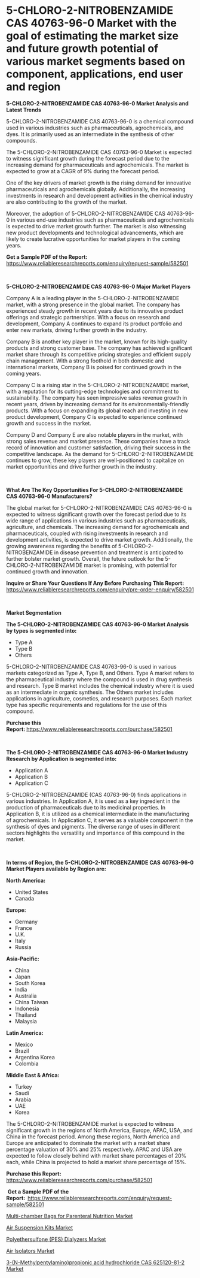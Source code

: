 <p><h1>5-CHLORO-2-NITROBENZAMIDE CAS 40763-96-0 Market with the goal of estimating the market size and future growth potential of various market segments based on component, applications, end user and region</h1></p><p><strong>5-CHLORO-2-NITROBENZAMIDE CAS 40763-96-0 Market Analysis and Latest Trends</strong></p>
<p><p>5-CHLORO-2-NITROBENZAMIDE CAS 40763-96-0 is a chemical compound used in various industries such as pharmaceuticals, agrochemicals, and dyes. It is primarily used as an intermediate in the synthesis of other compounds.</p><p>The 5-CHLORO-2-NITROBENZAMIDE CAS 40763-96-0 Market is expected to witness significant growth during the forecast period due to the increasing demand for pharmaceuticals and agrochemicals. The market is expected to grow at a CAGR of 9% during the forecast period.</p><p>One of the key drivers of market growth is the rising demand for innovative pharmaceuticals and agrochemicals globally. Additionally, the increasing investments in research and development activities in the chemical industry are also contributing to the growth of the market.</p><p>Moreover, the adoption of 5-CHLORO-2-NITROBENZAMIDE CAS 40763-96-0 in various end-use industries such as pharmaceuticals and agrochemicals is expected to drive market growth further. The market is also witnessing new product developments and technological advancements, which are likely to create lucrative opportunities for market players in the coming years.</p></p>
<p><strong>Get a Sample PDF of the Report:&nbsp;</strong> <a href="https://www.reliableresearchreports.com/enquiry/request-sample/582501">https://www.reliableresearchreports.com/enquiry/request-sample/582501</a></p>
<p>&nbsp;</p>
<p><strong>5-CHLORO-2-NITROBENZAMIDE CAS 40763-96-0 Major Market Players</strong></p>
<p><p>Company A is a leading player in the 5-CHLORO-2-NITROBENZAMIDE market, with a strong presence in the global market. The company has experienced steady growth in recent years due to its innovative product offerings and strategic partnerships. With a focus on research and development, Company A continues to expand its product portfolio and enter new markets, driving further growth in the industry.</p><p>Company B is another key player in the market, known for its high-quality products and strong customer base. The company has achieved significant market share through its competitive pricing strategies and efficient supply chain management. With a strong foothold in both domestic and international markets, Company B is poised for continued growth in the coming years.</p><p>Company C is a rising star in the 5-CHLORO-2-NITROBENZAMIDE market, with a reputation for its cutting-edge technologies and commitment to sustainability. The company has seen impressive sales revenue growth in recent years, driven by increasing demand for its environmentally-friendly products. With a focus on expanding its global reach and investing in new product development, Company C is expected to experience continued growth and success in the market.</p><p>Company D and Company E are also notable players in the market, with strong sales revenue and market presence. These companies have a track record of innovation and customer satisfaction, driving their success in the competitive landscape. As the demand for 5-CHLORO-2-NITROBENZAMIDE continues to grow, these key players are well-positioned to capitalize on market opportunities and drive further growth in the industry.</p></p>
<p>&nbsp;</p>
<p><strong>What Are The Key Opportunities For 5-CHLORO-2-NITROBENZAMIDE CAS 40763-96-0 Manufacturers?</strong></p>
<p><p>The global market for 5-CHLORO-2-NITROBENZAMIDE CAS 40763-96-0 is expected to witness significant growth over the forecast period due to its wide range of applications in various industries such as pharmaceuticals, agriculture, and chemicals. The increasing demand for agrochemicals and pharmaceuticals, coupled with rising investments in research and development activities, is expected to drive market growth. Additionally, the growing awareness regarding the benefits of 5-CHLORO-2-NITROBENZAMIDE in disease prevention and treatment is anticipated to further bolster market growth. Overall, the future outlook for the 5-CHLORO-2-NITROBENZAMIDE market is promising, with potential for continued growth and innovation.</p></p>
<p><strong>Inquire or Share Your Questions If Any Before Purchasing This Report:</strong> <a href="https://www.reliableresearchreports.com/enquiry/pre-order-enquiry/582501">https://www.reliableresearchreports.com/enquiry/pre-order-enquiry/582501</a></p>
<p>&nbsp;</p>
<p><strong>Market Segmentation</strong></p>
<p><strong>The 5-CHLORO-2-NITROBENZAMIDE CAS 40763-96-0 Market Analysis by types is segmented into:</strong></p>
<p><ul><li>Type A</li><li>Type B</li><li>Others</li></ul></p>
<p><p>5-CHLORO-2-NITROBENZAMIDE CAS 40763-96-0 is used in various markets categorized as Type A, Type B, and Others. Type A market refers to the pharmaceutical industry where the compound is used in drug synthesis and research. Type B market includes the chemical industry where it is used as an intermediate in organic synthesis. The Others market includes applications in agriculture, cosmetics, and research purposes. Each market type has specific requirements and regulations for the use of this compound.</p></p>
<p><strong>Purchase this Report:&nbsp;</strong><a href="https://www.reliableresearchreports.com/purchase/582501">https://www.reliableresearchreports.com/purchase/582501</a></p>
<p>&nbsp;</p>
<p><strong>The 5-CHLORO-2-NITROBENZAMIDE CAS 40763-96-0 Market Industry Research by Application is segmented into:</strong></p>
<p><ul><li>Application A</li><li>Application B</li><li>Application C</li></ul></p>
<p><p>5-CHLORO-2-NITROBENZAMIDE (CAS 40763-96-0) finds applications in various industries. In Application A, it is used as a key ingredient in the production of pharmaceuticals due to its medicinal properties. In Application B, it is utilized as a chemical intermediate in the manufacturing of agrochemicals. In Application C, it serves as a valuable component in the synthesis of dyes and pigments. The diverse range of uses in different sectors highlights the versatility and importance of this compound in the market.</p></p>
<p>&nbsp;</p>
<p><strong>In terms of Region, the 5-CHLORO-2-NITROBENZAMIDE CAS 40763-96-0 Market Players available by Region are:</strong></p>
<p>
    <p> <strong> North America: </strong>
        <ul>
            <li>United States</li>
            <li>Canada</li>
        </ul>
        </p> 
    <p> <strong> Europe: </strong>
        <ul>
            <li>Germany</li>
            <li>France</li>
            <li>U.K.</li>
            <li>Italy</li>
            <li>Russia</li>
        </ul>
        </p> 
    <p> <strong> Asia-Pacific: </strong>
        <ul>
            <li>China</li>
            <li>Japan</li>
            <li>South Korea</li>
            <li>India</li>
            <li>Australia</li>
            <li>China Taiwan</li>
            <li>Indonesia</li>
            <li>Thailand</li>
            <li>Malaysia</li>
        </ul>
        </p> 
    <p> <strong> Latin America: </strong>
        <ul>
            <li>Mexico</li>
            <li>Brazil</li>
            <li>Argentina Korea</li>
            <li>Colombia</li>
        </ul>
        </p> 
    <p> <strong> Middle East & Africa: </strong>
        <ul>
            <li>Turkey</li>
            <li>Saudi</li>
            <li>Arabia</li>
            <li>UAE</li>
            <li>Korea</li>
        </ul>
    </p>
    </p>
<p><p>The 5-CHLORO-2-NITROBENZAMIDE market is expected to witness significant growth in the regions of North America, Europe, APAC, USA, and China in the forecast period. Among these regions, North America and Europe are anticipated to dominate the market with a market share percentage valuation of 30% and 25% respectively. APAC and USA are expected to follow closely behind with market share percentages of 20% each, while China is projected to hold a market share percentage of 15%.</p></p>
<p><strong>Purchase this Report: </strong><a href="https://www.reliableresearchreports.com/purchase/582501">https://www.reliableresearchreports.com/purchase/582501</a></p>
<p>&nbsp;<strong>Get a Sample PDF of the Report:&nbsp;&nbsp;</strong><a href="https://www.reliableresearchreports.com/enquiry/request-sample/582501">https://www.reliableresearchreports.com/enquiry/request-sample/582501</a></p>
<p><strong></strong></p>
<p><p><a href="https://medium.com/@boydsmitham726/multi-chamber-bags-for-parenteral-nutrition-market-report-reveals-the-latest-trends-and-growth-cdcf9ea54f48">Multi-chamber Bags for Parenteral Nutrition Market</a></p><p><a href="https://issuu.com/reportprime-2/docs/air-suspension-kits-market-size-2030.pptx">Air Suspension Kits Market</a></p><p><a href="https://medium.com/@boydsmitham726/polyethersulfone-pes-dialyzers-market-trends-forecast-and-competitive-analysis-to-2031-f3ca859d6cfa">Polyethersulfone (PES) Dialyzers Market</a></p><p><a href="https://issuu.com/reportprime-2/docs/air-isolators-market-size-2030.pptx">Air Isolators Market</a></p><p><a href="https://github.com/gdfhhhj/Market-Research-Report-List-3/blob/main/3-n-methylpentylaminopropionic-acid-hydrochloride-cas-625120-81-2-market.md">3-(N-Methylpentylamino)propionic acid hydrochloride CAS 625120-81-2 Market</a></p></p>